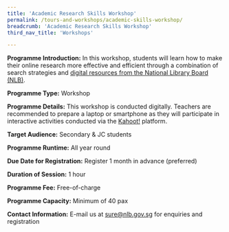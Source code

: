 ```yaml
---
title: 'Academic Research Skills Workshop'
permalink: /tours-and-workshops/academic-skills-workshop/
breadcrumb: 'Academic Research Skills Workshop'
third_nav_title: 'Workshops'

---
```


**Programme Introduction:** In this workshop, students will learn how to make their online research more effective and efficient through a combination of search strategies and [digital resources from the National Library Board (NLB)](https://eresources.nlb.gov.sg/main).

**Programme Type:** Workshop

**Programme Details:** This workshop is conducted digitally. Teachers are recommended to prepare a laptop or smartphone as they will participate in interactive activities conducted via the [Kahoot!](https://kahoot.it/) platform. 

**Target Audience:** Secondary & JC students

**Programme Runtime:** All year round

**Due Date for Registration:** Register 1 month in advance (preferred)

**Duration of Session:** 1 hour

**Programme Fee:** Free-of-charge

**Programme Capacity:** Minimum of 40 pax

**Contact Information:** E-mail us at [sure@nlb.gov.sg](mailto:sure@nlb.gov.sg) for enquiries and registration

 